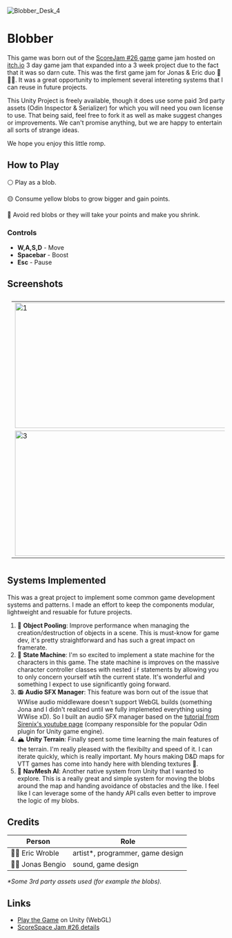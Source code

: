 ![Blobber_Desk_4](https://github.com/Smaths/ScoreSpaceJam26/assets/13316137/626cb5ae-0104-4400-8c47-aa86c07dcaf0)

# Blobber
This game was born out of the [ScoreJam #26 game](https://itch.io/jam/scorejam26) game jam hosted on [itch.io](https://itch.io/) 3 day game jam that expanded into a 3 week project due to the fact that it was so darn cute. This was the first game jam for Jonas & Eric duo 🤜💥🤛. It was a great opportunity to implement several intereting systems that I can reuse in future projects. 

This Unity Project is freely available, though it does use some paid 3rd party assets (Odin Inspector & Serializer) for which you will need you own license to use. That being said, feel free to fork it as well as make suggest changes or improvements. We can't promise anything, but we are happy to entertain all sorts of strange ideas. 

We hope you enjoy this little romp. 

## How to Play 
⚪️ Play as a blob. 

🟡 Consume yellow blobs to grow bigger and gain points. 

🔴 Avoid red blobs or they will take your points and make you shrink. 

### Controls
- **W,A,S,D** - Move
- **Spacebar** - Boost
- **Esc** - Pause

## Screenshots

<table style="padding:10px">
  <tr>
    <td><img src="https://github.com/Smaths/ScoreSpaceJam26/assets/13316137/5b06535e-c883-44a6-a223-0a3aca838b62"  alt="1" width = 512px height = 290px> </td>
    <td><img src="https://github.com/Smaths/ScoreSpaceJam26/assets/13316137/dc0a3a2c-e451-4802-94fd-16a34df7e93c" align="right" alt="2" width = 512px height = 290px></td>
  </tr>
  <tr>
    <td><img src="https://github.com/Smaths/ScoreSpaceJam26/assets/13316137/f26d5df6-4567-4b82-a8ae-fbf34e61f825" alt="3" width = 512px height = 290px></td>
    <td><img src="https://github.com/Smaths/ScoreSpaceJam26/assets/13316137/1cc8f6da-9572-42dd-af35-c91ccc8817e3" alt="4" width = 512px height = 290px></td>
  </tr>
</table>

## Systems Implemented
This was a great project to implement some common game development systems and patterns. I made an effort to keep the components modular, lightweight and resuable for future projects. 
1. 🤿 **Object Pooling**: Improve performance when managing the creation/destruction of objects in a scene. This is must-know for game dev, it's pretty straightforward and has such a great impact on framerate.
2. 🤖 **State Machine**: I'm so excited to implement a state machine for the characters in this game. The state machine is improves on the massive character controller classes with nested `if` statements by allowing you to only concern yourself wtih the current state. It's wonderful and something I expect to use significantly going forward.
3. 📻 **Audio SFX Manager**: This feature was born out of the issue that WWise audio middleware doesn't support WebGL builds (something Jona and I didn't realized until we fully implemeted everything using WWise xD). So I built an audio SFX manager based on the [tutorial from Sirenix's youtube page](https://www.youtube.com/watch?v=bJ3Bu9kpZAA) (company responsible for the popular Odin plugin for Unity game engine).
4. 🏔 **Unity Terrain**: Finally spent some time learning the main features of the terrain. I'm really pleased with the flexibilty and speed of it. I can iterate quickly, which is really important. My hours making D&D maps for VTT games has come into handy here with blending textures 🦄.
5. 🧭 **NavMesh AI**: Another native system from Unity that I wanted to explore. This is a really great and simple system for moving the blobs around the map and handing avoidance of obstacles and the like. I feel like I can leverage some of the handy API calls even better to improve the logic of my blobs. 

## Credits
| Person | Role| 
| --- | --- | 
| 🧙‍♂️ Eric Wroble | artist*, programmer, game design |
| 👨‍🚀 Jonas Bengio | sound, game design | 

_*Some 3rd party assets used (for example the blobs)._

## Links
- [Play the Game](https://play.unity.com/mg/other/webgl-builds-356030) on Unity (WebGL)
- [ScoreSpace Jam #26 details](https://itch.io/jam/scorejam26)
